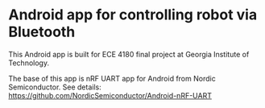 # Android app for controlling robot via Bluetooth
This Android app is built for ECE 4180 final project at Georgia Institute of Technology.

The base of this app is nRF UART app for Android from Nordic Semiconductor.
See details: https://github.com/NordicSemiconductor/Android-nRF-UART
